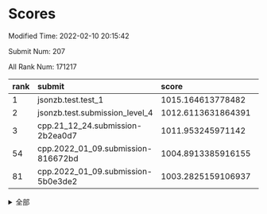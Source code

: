 # Scores

Modified Time: 2022-02-10 20:15:42

Submit Num: 207

All Rank Num: 171217

| rank |               submit               |       score        |       sigma        | pk_num |
| :--- | :--------------------------------- | :----------------- | :----------------- | :----- |
| 1    | jsonzb.test.test_1                 | 1015.164613778482  | 0.8757902094002799 | 3306   |
| 2    | jsonzb.test.submission_level_4     | 1012.6113631864391 | 0.8049688159119656 | 3305   |
| 3    | cpp.21_12_24.submission-2b2ea0d7   | 1011.953245971142  | 0.8095390479637473 | 3309   |
| 54   | cpp.2022_01_09.submission-816672bd | 1004.8913385916155 | 0.7252796952979376 | 3308   |
| 81   | cpp.2022_01_09.submission-5b0e3de2 | 1003.2825159106937 | 0.7285031234974578 | 3308   |


<details>
<summary>全部</summary>

| rank |                 submit                 |       score        |       sigma        | pk_num |
| :--- | :------------------------------------- | :----------------- | :----------------- | :----- |
| 1    | jsonzb.test.test_1                     | 1015.164613778482  | 0.8757902094002799 | 3306   |
| 2    | jsonzb.test.submission_level_4         | 1012.6113631864391 | 0.8049688159119656 | 3305   |
| 3    | cpp.21_12_24.submission-2b2ea0d7       | 1011.953245971142  | 0.8095390479637473 | 3309   |
| 4    | gobigger.level_3.submission_level_3_4  | 1011.5491587233357 | 0.753964546224685  | 3303   |
| 5    | gobigger.level_3.submission_level_3_28 | 1011.3326522851371 | 0.7969327245136628 | 3307   |
| 6    | gobigger.level_3.submission_level_3_42 | 1011.2581603643184 | 0.7501347407039926 | 3311   |
| 7    | gobigger.level_3.submission_level_3_34 | 1011.2287717372985 | 0.734265424486976  | 3311   |
| 8    | gobigger.level_3.submission_level_3_48 | 1011.1309812574505 | 0.7832320098027795 | 3307   |
| 9    | gobigger.level_3.submission_level_3_31 | 1011.1104291962047 | 0.7557547300164896 | 3310   |
| 10   | gobigger.level_3.submission_level_3_22 | 1011.0072988504337 | 0.7459587570010261 | 3305   |
| 11   | gobigger.level_3.submission_level_3_1  | 1010.9808621703113 | 0.7833626124874707 | 3311   |
| 12   | gobigger.level_3.submission_level_3_46 | 1010.9807988618064 | 0.7844269913258619 | 3307   |
| 13   | gobigger.level_3.submission_level_3_8  | 1010.8664771863604 | 0.7675149311477398 | 3312   |
| 14   | gobigger.level_3.submission_level_3_10 | 1010.8489618039623 | 0.7664874080376605 | 3310   |
| 15   | gobigger.level_3.submission_level_3_43 | 1010.8160482669251 | 0.7996662540977251 | 3307   |
| 16   | gobigger.level_3.submission_level_3_41 | 1010.7178849807622 | 0.7572341863282969 | 3307   |
| 17   | gobigger.level_3.submission_level_3_45 | 1010.582789400539  | 0.7690892792591064 | 3315   |
| 18   | gobigger.level_3.submission_level_3_6  | 1010.562077986985  | 0.7692303822134352 | 3314   |
| 19   | gobigger.level_3.submission_level_3_9  | 1010.5468377569374 | 0.7505639965168761 | 3308   |
| 20   | gobigger.level_3.submission_level_3_23 | 1010.3773123567173 | 0.7728369040949953 | 3309   |
| 21   | gobigger.level_3.submission_level_3_26 | 1010.3381392994448 | 0.758902265923079  | 3308   |
| 22   | gobigger.level_3.submission_level_3_27 | 1010.3081542385121 | 0.7715929526509051 | 3311   |
| 23   | gobigger.level_3.submission_level_3_5  | 1010.120675142221  | 0.7673101786490997 | 3310   |
| 24   | gobigger.level_3.submission_level_3_36 | 1010.0844350754774 | 0.7666105513135658 | 3312   |
| 25   | gobigger.level_3.submission_level_3_12 | 1010.0653366064084 | 0.7585416588536231 | 3308   |
| 26   | gobigger.level_3.submission_level_3_39 | 1009.9939365420835 | 0.7533695839837922 | 3306   |
| 27   | gobigger.level_3.submission_level_3_13 | 1009.9921452753258 | 0.7582051194286755 | 3310   |
| 28   | gobigger.level_3.submission_level_3_0  | 1009.9249659166848 | 0.7493172026431606 | 3306   |
| 29   | gobigger.level_3.submission_level_3_20 | 1009.9153790060229 | 0.7426383109449332 | 3305   |
| 30   | gobigger.level_3.submission_level_3_19 | 1009.8469310339882 | 0.7672300638677994 | 3310   |
| 31   | gobigger.level_3.submission_level_3_30 | 1009.8283796712678 | 0.7548095123703276 | 3305   |
| 32   | gobigger.level_3.submission_level_3_7  | 1009.801072025655  | 0.7651526445450784 | 3311   |
| 33   | gobigger.level_3.submission_level_3_37 | 1009.7994099197249 | 0.7466016494086861 | 3304   |
| 34   | gobigger.level_3.submission_level_3_47 | 1009.7511936779431 | 0.7601747162736876 | 3304   |
| 35   | gobigger.level_3.submission_level_3_44 | 1009.7192246760065 | 0.7479415827472988 | 3308   |
| 36   | gobigger.level_3.submission_level_3_11 | 1009.6808332031281 | 0.7570082502659263 | 3309   |
| 37   | gobigger.level_3.submission_level_3_40 | 1009.6624725350853 | 0.7619816331093973 | 3310   |
| 38   | gobigger.level_3.submission_level_3_17 | 1009.6611579636347 | 0.747072059361994  | 3308   |
| 39   | gobigger.level_3.submission_level_3_2  | 1009.6012722229956 | 0.7473081293451951 | 3310   |
| 40   | gobigger.level_3.submission_level_3_49 | 1009.5741291587942 | 0.7549941360395058 | 3310   |
| 41   | gobigger.level_3.submission_level_3_29 | 1009.1637940024016 | 0.7469287519021466 | 3307   |
| 42   | gobigger.level_3.submission_level_3_38 | 1009.1129978722889 | 0.7386224976499461 | 3310   |
| 43   | gobigger.level_3.submission_level_3_16 | 1009.0858060428649 | 0.7518794575244185 | 3308   |
| 44   | gobigger.level_3.submission_level_3_24 | 1008.9279282692949 | 0.7218336519538555 | 3311   |
| 45   | gobigger.level_3.submission_level_3_14 | 1008.8175131571486 | 0.7452650035132385 | 3306   |
| 46   | gobigger.level_3.submission_level_3_25 | 1008.7285060843126 | 0.7503630534372882 | 3305   |
| 47   | gobigger.level_3.submission_level_3_21 | 1008.6862627802495 | 0.7427114398512192 | 3304   |
| 48   | gobigger.level_3.submission_level_3_33 | 1008.6801709034122 | 0.7442270893686255 | 3308   |
| 49   | gobigger.level_3.submission_level_3_35 | 1008.4659266077418 | 0.7510229581723613 | 3305   |
| 50   | gobigger.level_3.submission_level_3_15 | 1008.3210884260221 | 0.7606737430649088 | 3308   |
| 51   | gobigger.level_3.submission_level_3_18 | 1008.1864506766833 | 0.7439320286177256 | 3311   |
| 52   | gobigger.level_3.submission_level_3_32 | 1008.1466620414195 | 0.7373569912447087 | 3307   |
| 53   | gobigger.level_3.submission_level_3_3  | 1008.0497745548436 | 0.7359678239447426 | 3311   |
| 54   | cpp.2022_01_09.submission-816672bd     | 1004.8913385916155 | 0.7252796952979376 | 3308   |
| 55   | gobigger.level_1.submission_level_1_21 | 1004.8700429635081 | 0.7284102654617559 | 3313   |
| 56   | gobigger.level_1.submission_level_1_31 | 1004.6538810831332 | 0.7223151549276163 | 3310   |
| 57   | gobigger.level_1.submission_level_1_34 | 1004.4984930144653 | 0.729595744233962  | 3307   |
| 58   | gobigger.level_1.submission_level_1_11 | 1004.423573179492  | 0.7206099704877761 | 3304   |
| 59   | gobigger.level_1.submission_level_1_33 | 1004.3196805956441 | 0.716888823392799  | 3314   |
| 60   | gobigger.level_1.submission_level_1_15 | 1004.2476315885898 | 0.7238428942682388 | 3308   |
| 61   | gobigger.level_1.submission_level_1_13 | 1004.2359410028323 | 0.7113609713635803 | 3308   |
| 62   | gobigger.level_1.submission_level_1_19 | 1004.1140422460226 | 0.7110055097587283 | 3306   |
| 63   | gobigger.level_1.submission_level_1_4  | 1004.0588027010531 | 0.7327403643176323 | 3310   |
| 64   | gobigger.level_1.submission_level_1_8  | 1003.9828420691194 | 0.7238469583737468 | 3309   |
| 65   | gobigger.level_1.submission_level_1_17 | 1003.947344054462  | 0.7225725782869479 | 3309   |
| 66   | gobigger.level_1.submission_level_1_20 | 1003.9046544109806 | 0.7236974119585028 | 3315   |
| 67   | gobigger.level_1.submission_level_1_5  | 1003.81148790801   | 0.7286002728676904 | 3307   |
| 68   | gobigger.level_1.submission_level_1_48 | 1003.7460287277443 | 0.7150245296741345 | 3310   |
| 69   | gobigger.level_1.submission_level_1_46 | 1003.7019046521337 | 0.7141596496576789 | 3310   |
| 70   | gobigger.level_1.submission_level_1_39 | 1003.6944728843021 | 0.7155739080615532 | 3308   |
| 71   | gobigger.level_1.submission_level_1_0  | 1003.6455465810934 | 0.7252996891263103 | 3310   |
| 72   | gobigger.level_1.submission_level_1_35 | 1003.5675887032231 | 0.7190597179397195 | 3307   |
| 73   | gobigger.level_1.submission_level_1_22 | 1003.536623269497  | 0.717845424905471  | 3306   |
| 74   | gobigger.level_1.submission_level_1_6  | 1003.4807984617704 | 0.7110122932806411 | 3311   |
| 75   | gobigger.level_1.submission_level_1_10 | 1003.4757669919447 | 0.722530172704483  | 3313   |
| 76   | gobigger.level_1.submission_level_1_1  | 1003.4031784888143 | 0.7098397653576718 | 3309   |
| 77   | gobigger.level_1.submission_level_1_38 | 1003.3926030227108 | 0.7134092420298962 | 3308   |
| 78   | gobigger.level_1.submission_level_1_28 | 1003.3617619195595 | 0.7309946476336812 | 3305   |
| 79   | gobigger.level_1.submission_level_1_16 | 1003.357692787608  | 0.7163477620358034 | 3312   |
| 80   | gobigger.level_1.submission_level_1_27 | 1003.3065902559808 | 0.7165636067151017 | 3304   |
| 81   | cpp.2022_01_09.submission-5b0e3de2     | 1003.2825159106937 | 0.7285031234974578 | 3308   |
| 82   | gobigger.level_1.submission_level_1_36 | 1003.2711868360022 | 0.6986507329984643 | 3305   |
| 83   | gobigger.level_1.submission_level_1_29 | 1003.2593830579495 | 0.7209978570164488 | 3308   |
| 84   | gobigger.level_1.submission_level_1_41 | 1003.2127171046845 | 0.7143466967698755 | 3310   |
| 85   | gobigger.level_1.submission_level_1_32 | 1003.1930592199054 | 0.7160118706910082 | 3305   |
| 86   | gobigger.level_1.submission_level_1_37 | 1003.1906074450653 | 0.7116524680163993 | 3309   |
| 87   | gobigger.level_1.submission_level_1_45 | 1003.1710468487887 | 0.7183031883338387 | 3308   |
| 88   | gobigger.level_1.submission_level_1_14 | 1003.0418823785586 | 0.7153373259247561 | 3306   |
| 89   | gobigger.level_1.submission_level_1_44 | 1003.0365919853194 | 0.7208870014731498 | 3309   |
| 90   | gobigger.level_1.submission_level_1_30 | 1002.98566502987   | 0.7108720827033943 | 3310   |
| 91   | gobigger.level_1.submission_level_1_7  | 1002.8417302198872 | 0.7110040720411535 | 3307   |
| 92   | gobigger.level_1.submission_level_1_49 | 1002.8101491543406 | 0.7080424515608471 | 3307   |
| 93   | gobigger.level_1.submission_level_1_26 | 1002.7326479295073 | 0.7231007140132475 | 3311   |
| 94   | gobigger.level_1.submission_level_1_9  | 1002.6791497037274 | 0.7170837997009151 | 3310   |
| 95   | gobigger.level_1.submission_level_1_12 | 1002.6518632783157 | 0.7130661344141415 | 3308   |
| 96   | gobigger.level_1.submission_level_1_47 | 1002.6024382278027 | 0.7102843547105755 | 3306   |
| 97   | gobigger.level_1.submission_level_1_25 | 1002.4984299901877 | 0.711112484779204  | 3305   |
| 98   | gobigger.level_1.submission_level_1_43 | 1002.4935495877952 | 0.7114260776682062 | 3306   |
| 99   | gobigger.level_1.submission_level_1_23 | 1002.4908582310411 | 0.7078910107728551 | 3312   |
| 100  | gobigger.level_1.submission_level_1_18 | 1002.3226602737739 | 0.7107004423480485 | 3309   |
| 101  | gobigger.level_1.submission_level_1_40 | 1002.297504048122  | 0.7198446163689908 | 3311   |
| 102  | gobigger.level_1.submission_level_1_2  | 1001.8218076615564 | 0.7132370112465148 | 3312   |
| 103  | gobigger.level_1.submission_level_1_3  | 1001.7345755162527 | 0.7057763619401359 | 3304   |
| 104  | gobigger.level_1.submission_level_1_24 | 1001.2268199690697 | 0.7091360494860288 | 3306   |
| 105  | gobigger.level_1.submission_level_1_42 | 1001.081260774819  | 0.7074045901813608 | 3310   |
| 106  | gobigger.random.submission_random_48   | 997.4335276457803  | 0.7188361444033163 | 3305   |
| 107  | gobigger.random.submission_random_7    | 997.3831507086193  | 0.6988299754493641 | 3309   |
| 108  | gobigger.random.submission_random_36   | 997.1182475481244  | 0.7086595196949118 | 3312   |
| 109  | gobigger.random.submission_random_34   | 996.7996772885984  | 0.703510080445823  | 3307   |
| 110  | gobigger.random.submission_random_28   | 996.7866758587095  | 0.6966371676246707 | 3312   |
| 111  | gobigger.random.submission_random_29   | 996.7698174057551  | 0.7056794336022136 | 3310   |
| 112  | gobigger.random.submission_random_21   | 996.7169913414108  | 0.7058950299184862 | 3310   |
| 113  | gobigger.random.submission_random_40   | 996.6246869683008  | 0.7016256171086392 | 3311   |
| 114  | gobigger.random.submission_random_14   | 996.6237265651703  | 0.700732950752807  | 3307   |
| 115  | gobigger.random.submission_random_16   | 996.6087387459943  | 0.7173657256576781 | 3308   |
| 116  | gobigger.random.submission_random_38   | 996.5853777532199  | 0.7132075628399328 | 3306   |
| 117  | gobigger.random.submission_random_31   | 996.5117950530467  | 0.7122597362034842 | 3313   |
| 118  | gobigger.random.submission_random_6    | 996.4982938590782  | 0.7129800830967041 | 3308   |
| 119  | gobigger.random.submission_random_23   | 996.3655511045612  | 0.708626654030486  | 3312   |
| 120  | gobigger.random.submission_random_11   | 996.3632600864255  | 0.7107072494680133 | 3304   |
| 121  | gobigger.random.submission_random_24   | 996.3254952847666  | 0.7113712143130926 | 3308   |
| 122  | gobigger.random.submission_random_19   | 996.2967824755739  | 0.7077702666601885 | 3310   |
| 123  | gobigger.random.submission_random_0    | 996.2628419794115  | 0.7097093825812699 | 3309   |
| 124  | gobigger.random.submission_random_2    | 996.234449843354   | 0.7063933290224341 | 3307   |
| 125  | gobigger.random.submission_random_1    | 996.2194582854011  | 0.7044111827957348 | 3305   |
| 126  | gobigger.random.submission_random_46   | 996.1072852705738  | 0.7231767612433886 | 3310   |
| 127  | gobigger.random.submission_random_15   | 996.1043579359481  | 0.7022953299817009 | 3311   |
| 128  | gobigger.random.submission_random_27   | 996.0214124690815  | 0.699848557300305  | 3313   |
| 129  | gobigger.random.submission_random_25   | 996.0000366328085  | 0.7191733284748928 | 3312   |
| 130  | gobigger.random.submission_random_42   | 995.973686143426   | 0.715087915050709  | 3311   |
| 131  | gobigger.random.submission_random_17   | 995.92295120004    | 0.7113679501554233 | 3308   |
| 132  | gobigger.random.submission_random_33   | 995.8252454560645  | 0.7051753485202533 | 3307   |
| 133  | gobigger.random.submission_random_5    | 995.8066845275508  | 0.7147252951780824 | 3305   |
| 134  | gobigger.random.submission_random_30   | 995.8065508903338  | 0.7174170773732416 | 3307   |
| 135  | gobigger.random.submission_random_3    | 995.773373958887   | 0.7146481889347609 | 3308   |
| 136  | gobigger.random.submission_random_45   | 995.769727313666   | 0.6982074153735022 | 3310   |
| 137  | gobigger.random.submission_random_4    | 995.7668270031044  | 0.7061157391080579 | 3312   |
| 138  | gobigger.random.submission_random_32   | 995.5856643315702  | 0.7124875213436032 | 3303   |
| 139  | gobigger.random.submission_random_12   | 995.5546253755161  | 0.7113547656815162 | 3314   |
| 140  | gobigger.random.submission_random_13   | 995.5342256611681  | 0.718876096720733  | 3312   |
| 141  | gobigger.random.submission_random_20   | 995.5292316001252  | 0.7022118153760925 | 3307   |
| 142  | gobigger.random.submission_random_37   | 995.5139399531636  | 0.7067607296499435 | 3305   |
| 143  | gobigger.random.submission_random_22   | 995.4869923507187  | 0.721419826555147  | 3311   |
| 144  | gobigger.random.submission_random_39   | 995.4658476090984  | 0.7013805758679524 | 3309   |
| 145  | gobigger.random.submission_random_47   | 995.421882871432   | 0.7178781262994329 | 3308   |
| 146  | gobigger.random.submission_random_43   | 995.4178313489734  | 0.7004377982206255 | 3301   |
| 147  | gobigger.random.submission_random_49   | 995.3114055212989  | 0.725645238913973  | 3304   |
| 148  | gobigger.random.submission_random_26   | 995.2010603774909  | 0.7174512290378092 | 3313   |
| 149  | gobigger.random.submission_random_18   | 995.0896782906387  | 0.7249530482696647 | 3306   |
| 150  | gobigger.random.submission_random_8    | 995.075462331254   | 0.7241910977593357 | 3306   |
| 151  | gobigger.random.submission_random_35   | 994.8432465413313  | 0.7116037867295194 | 3304   |
| 152  | gobigger.random.submission_random_10   | 994.7226385399517  | 0.7161280274610844 | 3312   |
| 153  | gobigger.random.submission_random_44   | 994.6492754699713  | 0.7146964132700971 | 3312   |
| 154  | gobigger.random.submission_random_9    | 994.642145497931   | 0.7144711233552291 | 3309   |
| 155  | gobigger.random.submission_random_41   | 994.4265834033597  | 0.7298607592971907 | 3307   |
| 156  | gobigger.level_2.submission_level_2_2  | 994.1912629054317  | 0.7275725369243958 | 3310   |
| 157  | gobigger.level_2.submission_level_2_34 | 993.3553096923642  | 0.7388176029356663 | 3312   |
| 158  | gobigger.level_2.submission_level_2_29 | 993.2732519620433  | 0.7247885879509135 | 3309   |
| 159  | gobigger.level_2.submission_level_2_14 | 993.1924893633116  | 0.7442773225106866 | 3307   |
| 160  | gobigger.level_2.submission_level_2_6  | 993.1217543660917  | 0.7356164826207903 | 3310   |
| 161  | gobigger.level_2.submission_level_2_12 | 993.0812548872387  | 0.7262880879100503 | 3310   |
| 162  | gobigger.level_2.submission_level_2_23 | 993.0758002159433  | 0.7236358835973262 | 3309   |
| 163  | gobigger.level_2.submission_level_2_7  | 992.9560705256152  | 0.7207077326108844 | 3315   |
| 164  | gobigger.level_2.submission_level_2_20 | 992.953902962713   | 0.7365352012265676 | 3305   |
| 165  | gobigger.level_2.submission_level_2_38 | 992.9333881577368  | 0.7329438079426694 | 3309   |
| 166  | gobigger.level_2.submission_level_2_43 | 992.9212149872069  | 0.7347922767439687 | 3306   |
| 167  | gobigger.level_2.submission_level_2_37 | 992.8835827413789  | 0.7409349714823844 | 3306   |
| 168  | gobigger.level_2.submission_level_2_8  | 992.8720651888787  | 0.7424193193084581 | 3303   |
| 169  | gobigger.level_2.submission_level_2_15 | 992.7728575811586  | 0.7539000708548907 | 3311   |
| 170  | gobigger.level_2.submission_level_2_17 | 992.6176715497603  | 0.7598460994786091 | 3306   |
| 171  | gobigger.level_2.submission_level_2_30 | 992.5590264760034  | 0.723567891704902  | 3308   |
| 172  | gobigger.level_2.submission_level_2_27 | 992.4525740153273  | 0.7396008066090453 | 3307   |
| 173  | gobigger.level_2.submission_level_2_5  | 992.3856079388913  | 0.73487958923915   | 3312   |
| 174  | gobigger.level_2.submission_level_2_11 | 992.3665375893884  | 0.7495897389647137 | 3310   |
| 175  | gobigger.level_2.submission_level_2_45 | 992.2671430056909  | 0.7537908494486307 | 3310   |
| 176  | gobigger.level_2.submission_level_2_42 | 992.1569474509233  | 0.7440300760030727 | 3310   |
| 177  | gobigger.level_2.submission_level_2_26 | 992.0918816173412  | 0.7286264727415594 | 3311   |
| 178  | gobigger.level_2.submission_level_2_18 | 992.0852794910368  | 0.7358255817687724 | 3310   |
| 179  | gobigger.level_2.submission_level_2_39 | 992.0825574880876  | 0.7490229238245404 | 3305   |
| 180  | gobigger.level_2.submission_level_2_4  | 992.0614704737754  | 0.7673845524122568 | 3307   |
| 181  | gobigger.level_2.submission_level_2_48 | 992.0516722380283  | 0.7429007527438843 | 3309   |
| 182  | gobigger.level_2.submission_level_2_21 | 992.0105260639381  | 0.7453473193940529 | 3308   |
| 183  | gobigger.level_2.submission_level_2_1  | 991.9410416196106  | 0.7364495125084509 | 3313   |
| 184  | gobigger.level_2.submission_level_2_44 | 991.9026285615204  | 0.7446983481660221 | 3306   |
| 185  | gobigger.level_2.submission_level_2_49 | 991.8723349904125  | 0.741300782929872  | 3307   |
| 186  | gobigger.level_2.submission_level_2_3  | 991.7872208655551  | 0.7301376675306396 | 3309   |
| 187  | gobigger.level_2.submission_level_2_35 | 991.6692113540126  | 0.7371364664685102 | 3314   |
| 188  | gobigger.level_2.submission_level_2_22 | 991.6572465828774  | 0.7470572693127076 | 3307   |
| 189  | gobigger.level_2.submission_level_2_0  | 991.6293707998896  | 0.7380137355832068 | 3308   |
| 190  | gobigger.level_2.submission_level_2_28 | 991.6041826157578  | 0.7368120495052143 | 3305   |
| 191  | gobigger.level_2.submission_level_2_19 | 991.5654862018569  | 0.7526520883344279 | 3307   |
| 192  | gobigger.level_2.submission_level_2_16 | 991.5216937305956  | 0.7591179123877636 | 3313   |
| 193  | gobigger.level_2.submission_level_2_32 | 991.3917228691529  | 0.7426776912575762 | 3313   |
| 194  | gobigger.level_2.submission_level_2_47 | 991.3693835019604  | 0.7473547328819975 | 3309   |
| 195  | gobigger.level_2.submission_level_2_40 | 991.2446326340128  | 0.7362705755860212 | 3304   |
| 196  | gobigger.level_2.submission_level_2_36 | 991.2056152575531  | 0.7512303349631805 | 3303   |
| 197  | gobigger.level_2.submission_level_2_31 | 991.0729606531764  | 0.7456381557989158 | 3311   |
| 198  | gobigger.level_2.submission_level_2_46 | 991.0578519207529  | 0.7518613226382584 | 3304   |
| 199  | gobigger.level_2.submission_level_2_10 | 990.9294114295707  | 0.76023318397452   | 3312   |
| 200  | gobigger.level_2.submission_level_2_33 | 990.9274331764054  | 0.7511532125766904 | 3308   |
| 201  | gobigger.level_2.submission_level_2_13 | 990.8697359491241  | 0.7525456450468542 | 3312   |
| 202  | gobigger.level_2.submission_level_2_41 | 990.7057981125492  | 0.7452040529372859 | 3309   |
| 203  | gobigger.level_2.submission_level_2_9  | 990.5766434357852  | 0.7469398894328866 | 3308   |
| 204  | gobigger.level_2.submission_level_2_25 | 990.4281248621731  | 0.7478736448079942 | 3307   |
| 205  | gobigger.level_2.submission_level_2_24 | 990.1034105096062  | 0.7351425015508358 | 3311   |
| 206  | gobigger.none.submission_none_0        | 979.2710383343749  | 1.1902194365744103 | 3312   |
| 207  | gobigger.none.submission_none_1        | 979.0683451118098  | 1.189925656584848  | 3311   |

</details>